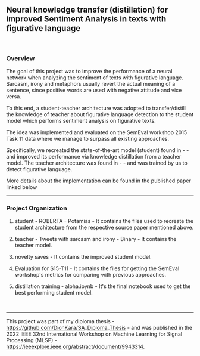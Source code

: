 ## Neural knowledge transfer (distillation) for improved Sentiment Analysis in texts with figurative language

</br>

### Overview

The goal of this project was to improve the performance of a neural network when analyzing the sentiment of texts with figurative language. Sarcasm, irony and metaphors usually revert the actual meaning of a sentence, since positive words are used with negative attitude and vice versa.

To this end, a student-teacher architecture was adopted to transfer/distill the knowledge of teacher about figurative language detection to the student model which performs sentiment analysis on figurative texts.

The idea was implemented and evaluated on the SemEval workshop 2015 Task 11 data where we manage to surpass all existing approaches.

Specifically, we recreated the state-of-the-art model (student) found in - - and improved its performance via knowledge distillation from a teacher model. The teacher architecture was found in - - and was trained by us to detect figurative language.

More details about the implementation can be found in the published paper linked below 


------------

### Project Organization

1. student - ROBERTA - Potamias - It contains the files used to recreate the student architecture from the respective source paper mentioned above.

2. teacher - Tweets with sarcasm and irony - Binary - It contains the teacher model.

3. novelty saves - It contains the improved student model.

4. Evaluation for S15-T11 - It contains the files for getting the SemEval workshop's metrics for comparing with previous approaches.

5. distillation training - alpha.ipynb - It's the final notebook used to get the best performing student model.


</br>

----------------


This project was part of my diploma thesis - https://github.com/DionKara/SA_Diploma_Thesis - and was published in the 2022 IEEE 32nd International Workshop on Machine Learning for Signal Processing (MLSP) - https://ieeexplore.ieee.org/abstract/document/9943314.



